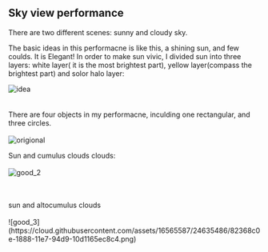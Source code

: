 ## Sky view performance

There are two different scenes: sunny and cloudy sky. 

The basic ideas in this performacne is like this, a shining sun, and few coulds. It is Elegant! In order to make sun vivic, I divided sun into three layers: white layer( it is the most brightest part), yellow layer(compass the brightest part) and solor halo layer:<br /> 

![idea](https://cloud.githubusercontent.com/assets/16565587/24595498/f0c3f6e0-17eb-11e7-8441-a6809c5c4667.jpg)<br />
<br /> 
<br /> 
There are four objects in my performacne, inculding one rectangular, and three circles.<br /> 
<br /> 
![origional](https://cloud.githubusercontent.com/assets/16565587/24595553/60bed6ae-17ec-11e7-8ef3-5c2d26110bf5.png)
<br />

Sun and cumulus clouds clouds:<br />
<br />
![good_2](https://cloud.githubusercontent.com/assets/16565587/24635354/d65ea3f8-1887-11e7-80a4-052024685dc2.png)

<br />
<br />
sun and altocumulus clouds<br />
<br />
![good_3](https://cloud.githubusercontent.com/assets/16565587/24635486/82368c0e-1888-11e7-94d9-10d1165ec8c4.png)
